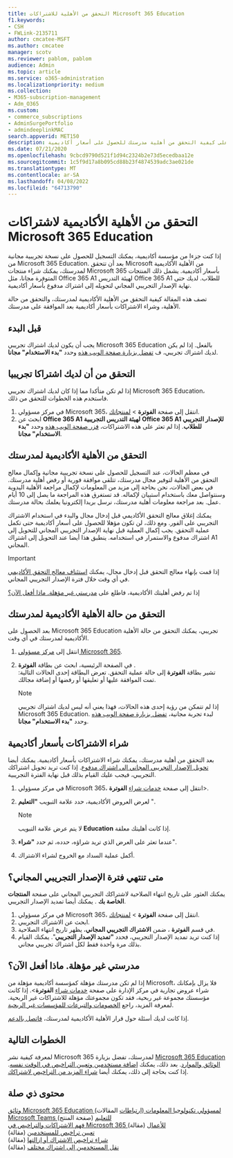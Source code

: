 ```yaml
---
title: التحقق من الأهلية للاشتراكات Microsoft 365 Education
f1.keywords:
- CSH
- FWLink-2135711
author: cmcatee-MSFT
ms.author: cmcatee
manager: scotv
ms.reviewer: pablom, pablom
audience: Admin
ms.topic: article
ms.service: o365-administration
ms.localizationpriority: medium
ms.collection:
- M365-subscription-management
- Adm_O365
ms.custom:
- commerce_subscriptions
- AdminSurgePortfolio
- admindeeplinkMAC
search.appverid: MET150
description: تعرف على كيفية التحقق من أهلية مدرستك للحصول على أسعار أكاديمية Microsoft 365 Education.
ms.date: 07/21/2020
ms.openlocfilehash: 9cbcd9790d521f1d94c2324b2e73d5ecedbaa12e
ms.sourcegitcommit: 1c5f9d17a8b095cd88b23f4874539adc3ae021de
ms.translationtype: MT
ms.contentlocale: ar-SA
ms.lasthandoff: 04/08/2022
ms.locfileid: "64713790"
---
```

# <a name="verify-academic-eligibility-for-microsoft-365-education-subscriptions"></a>التحقق من الأهلية الأكاديمية لاشتراكات Microsoft 365 Education

إذا كنت جزءا من مؤسسة أكاديمية، يمكنك التسجيل للحصول على نسخة تجريبية مجانية من Microsoft 365 Education. بعد أن تتحقق Microsoft من الأهلية الأكاديمية لمدرستك، يمكنك شراء منتجات Microsoft 365 بأسعار أكاديمية. يشمل ذلك المنتجات المتوفرة مجانا، مثل Office 365 A1 لهيئة التدريس Office 365 A1 للطلاب. لديك حتى نهاية الإصدار التجريبي المجاني لتحويله إلى اشتراك مدفوع بأسعار أكاديمية.

تصف هذه المقالة كيفية التحقق من الأهلية الأكاديمية لمدرستك، والتحقق من حالة الأهلية، وشراء الاشتراكات بأسعار أكاديمية بعد الموافقة على مدرستك.

## <a name="before-you-begin"></a>قبل البدء

يجب أن يكون لديك اشتراك تجريبي Microsoft 365 Education بالفعل. إذا لم يكن لديك اشتراك تجريبي، ف [تفضل بزيارة صفحة الويب هذه](https://www.microsoft.com/microsoft-365/academic/compare-office-365-education-plans?activetab=tab%3aprimaryr1) وحدد **"بدء الاستخدام" مجانا**.

## <a name="verify-that-you-have-a-trial-subscription"></a>التحقق من أن لديك اشتراكا تجريبيا

إذا لم تكن متأكدا مما إذا كان لديك اشتراك تجريبي Microsoft 365 Education، فاستخدم هذه الخطوات للتحقق من ذلك.

1. في مركز مسؤولي Microsoft 365، انتقل إلى صفحة **الفوترة** \> <a href="https://go.microsoft.com/fwlink/p/?linkid=842054" target="_blank">لمنتجاتك</a>.
2. ابحث عن **Office 365 A1 لهيئة التدريس التجريبية** **Office 365 A1 للإصدار التجريبي للطلاب**. إذا لم تعثر على هذه الاشتراكات، [فزر صفحة الويب هذه](https://www.microsoft.com/microsoft-365/academic/compare-office-365-education-plans?activetab=tab%3aprimaryr1) وحدد **"بدء الاستخدام" مجانا**.

## <a name="verify-your-schools-academic-eligibility"></a>التحقق من الأهلية الأكاديمية لمدرستك

في معظم الحالات، عند التسجيل للحصول على نسخة تجريبية مجانية وإكمال معالج التحقق من الأهلية لتوفير مجال مدرستك، تتلقى موافقة فورية أو رفض أهلية مدرستك. في بعض الحالات، نحن بحاجة إلى مزيد من المعلومات لإكمال مراجعة الأهلية اليدوية وسنتواصل معك باستخدام استبيان لإكماله. قد تستغرق هذه المراجعة ما يصل إلى 10 أيام عمل. بعد مراجعة معلومات أهلية مدرستك، نرسل بريدا إلكترونيا يعلمك بحالة مدرستك.

يمكنك إغلاق معالج التحقق الأكاديمي قبل إدخال مجال والبدء في استخدام الاشتراك التجريبي على الفور. ومع ذلك، لن تكون مؤهلا للحصول على أسعار أكاديمية حتى تكمل عملية التحقق. يجب إكمال العملية قبل نهاية الإصدار التجريبي المجاني للتحويل إلى اشتراك مدفوع والاستمرار في استخدامه. ينطبق هذا أيضا عند التحويل إلى اشتراك A1 المجاني.

> [!IMPORTANT]
> إذا قمت بإنهاء معالج التحقق قبل إدخال مجال، يمكنك [استئناف معالج التحقق الأكاديمي](https://go.microsoft.com/fwlink/p/?linkid=2135255) في أي وقت خلال فترة الإصدار التجريبي المجاني.

إذا تم رفض أهليتك الأكاديمية، فاطلع على [مدرستي غير مؤهلة. ماذا أفعل الآن؟](#my-school-isnt-eligible-what-do-i-do-now)

## <a name="check-the-status-of-your-schools-academic-eligibility"></a>التحقق من حالة الأهلية الأكاديمية لمدرستك

بعد الحصول على Microsoft 365 Education تجريبي، يمكنك التحقق من حالة الأهلية الأكاديمية لمدرستك في أي وقت.

1. انتقل إلى <a href="https://go.microsoft.com/fwlink/p/?linkid=2024339" target="_blank">مركز مسؤولي Microsoft 365</a>.
2. في الصفحة الرئيسية، ابحث عن بطاقة **الفوترة** .\
    تشير بطاقة **الفوترة** إلى حالة عملية التحقق. تعرض البطاقة إحدى الحالات التالية: تمت الموافقة عليها أو تعليقها أو رفضها أو إضافة مجالك.

    > [!NOTE]
    > إذا لم تتمكن من رؤية إحدى هذه الحالات، فهذا يعني أنه ليس لديك اشتراك تجريبي Microsoft 365 Education. لبدء تجربة مجانية، [تفضل بزيارة صفحة الويب هذه](https://www.microsoft.com/microsoft-365/academic/compare-office-365-education-plans?activetab=tab%3aprimaryr1) وحدد **"بدء الاستخدام" مجانا**.

## <a name="buy-subscriptions-at-academic-prices"></a>شراء الاشتراكات بأسعار أكاديمية

بعد التحقق من أهلية مدرستك، يمكنك شراء الاشتراكات بأسعار أكاديمية. يمكنك أيضا [تحويل الإصدار التجريبي المجاني إلى اشتراك مدفوع](../try-or-buy-microsoft-365.md). إذا كنت تريد تحويل اشتراكك التجريبي، فيجب عليك القيام بذلك قبل نهاية الفترة التجريبية.

1. في مركز مسؤولي Microsoft 365، انتقل إلى صفحة <a href="https://go.microsoft.com/fwlink/p/?linkid=868433" target="_blank">خدمات شراء</a> **الفوترة**\>.
2. لعرض العروض الأكاديمية، حدد علامة التبويب **"التعليم** ".

    > [!NOTE]
    > لا يتم عرض علامة التبويب **Education** إذا كانت أهليتك معلقة.

3. عندما تعثر على العرض الذي تريد شراؤه، حدده، ثم حدد **"شراء**".
4. أكمل عملية السداد مع الخروج لشراء الاشتراك.

## <a name="when-does-my-free-trial-end"></a>متى تنتهي فترة الإصدار التجريبي المجاني؟

يمكنك العثور على تاريخ انتهاء الصلاحية لاشتراكك التجريبي المجاني على صفحة **المنتجات الخاصة بك** . يمكنك أيضا تمديد الإصدار التجريبي.

1. في مركز مسؤولي Microsoft 365، انتقل إلى صفحة **الفوترة** \> <a href="https://go.microsoft.com/fwlink/p/?linkid=842054" target="_blank">لمنتجاتك</a>.
2. ابحث عن الاشتراك التجريبي.
3. في قسم **الفوترة** ، ضمن **الاشتراك التجريبي المجاني**، يظهر تاريخ انتهاء الصلاحية.
4. إذا كنت تريد تمديد الإصدار التجريبي، فحدد **"تمديد الإصدار التجريبي**". يمكنك القيام بذلك مرة واحدة فقط لكل اشتراك تجريبي مجاني.

## <a name="my-school-isnt-eligible-what-do-i-do-now"></a>مدرستي غير مؤهلة. ماذا أفعل الآن؟

إذا لم تكن مدرستك مؤهلة كمؤسسة أكاديمية مؤهلة من Microsoft، فلا يزال بإمكانك شراء عروض تجارية في مركز الإدارة على صفحة <a href="https://go.microsoft.com/fwlink/p/?linkid=868433" target="_blank">خدمات شراء</a> **الفوترة**\>. إذا كانت مؤسستك مجموعة غير ربحية، فقد تكون مجموعتك مؤهلة للاشتراكات غير الربحية. لمعرفة المزيد، راجع [الخصومات والتبرعات للمؤسسات غير الربحية](https://www.microsoft.com/nonprofits/eligibility).

إذا كانت لديك أسئلة حول قرار الأهلية الأكاديمية لمدرستك، [فاتصل بالدعم](../../admin/get-help-support.md).

## <a name="next-steps"></a>الخطوات التالية

لمعرفة كيفية نشر Microsoft 365 لمدرستك، تفضل بزيارة [Microsoft 365 Education الوثائق والموارد](/microsoft-365/education/deploy/). بعد ذلك، يمكنك [إضافة مستخدمين وتعيين التراخيص في الوقت نفسه](../../admin/add-users/add-users.md). إذا كنت بحاجة إلى ذلك، يمكنك أيضا [شراء المزيد من التراخيص لاشتراكك](../licenses/buy-licenses.md).

## <a name="related-content"></a>محتوى ذي صلة

[وثائق Microsoft 365 Education لمسؤولي تكنولوجيا المعلومات (ارتباطات](/education/itadmins) المقالات)\
[Microsoft Teams للتعليم](https://microsoft.com/education/products/teams/default.aspx) (صفحة المنتج)\
[فهم الاشتراكات والتراخيص في Microsoft 365 للأعمال](../licenses/subscriptions-and-licenses.md) (مقالة)\
[تعيين تراخيص للمستخدمين](../../admin/manage/assign-licenses-to-users.md) (مقالة)\
[شراء تراخيص الاشتراك أو إزالتها](../licenses/buy-licenses.md) (مقالة)\
[نقل المستخدمين إلى اشتراك مختلف](move-users-different-subscription.md) (مقالة)
